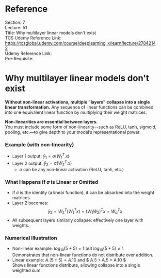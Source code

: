 # Reference

Section: 7 \
Lecture: 51 \
Title: Why multilayer linear models don't exist \
TCS Udemy Reference Link: https://tcsglobal.udemy.com/course/deeplearning_x/learn/lecture/27842142 \
Udemy Reference Link: \
Pre-Requisite:

# Why multilayer linear models don't exist

**Without non-linear activations, multiple "layers" collapse into a single linear transformation.**
Any sequence of linear functions can be combined into one equivalent linear function by multiplying their weight matrices.

**Non-linearities are essential between layers.**  
 You must include some form of non-linearity—such as ReLU, tanh, sigmoid, pooling, etc.—to give depth to your model’s representational power.

### Example (with non-linearity)

- Layer 1 output: $\hat y_1 = \sigma(W_1^T . x )$
- Layer 2 output: $\hat y_2 = \sigma(W_2^T . x )$
  - $\sigma$ can be any non-linear activation (ReLU, tanh, etc.)

### What Happens If $\sigma$ is Linear or Omitted

- If $\sigma$ is the identity (a linear function), it can be absorbed into the weight matrices.
- Layer 2 becomes:
  $$
  \hat y_2 = W_2^T \bigl(W_1^T x\bigr)
           = (W_1 W_2)^T x
           = W_{\alpha}^T x
  $$
- All subsequent layers similarly collapse: effectively one layer with weights.

### Numerical Illustration

- Non-linear example: $log_{10}( 5 + 5 ) = 1$ but $log_{10}( 5 + 5 ) \neq 1$ \
  Demonstrates that non-linear functions do not distribute over addition.
- Linear example: $A.( 5 + 5 ) = A . 10$ and $ A.5 + A.5 = A.10 $ \
  Shows linear functions distribute, allowing collapse into a single weighted sum.